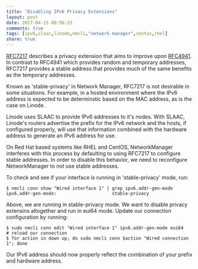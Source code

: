 ```yaml
---
title: "Disabling IPv6 Privacy Extensions"
layout: post
date: 2017-04-15 00:56:23
comments: true
tags: [ipv6,slaac,linode,nmcli,"network manager",centos,rhel]
share: true
---
```


[RFC7217](https://tools.ietf.org/html/rfc7217) describes a privacy extension
that aims to improve upon [RFC4941](https://tools.ietf.org/html/rfc4941). In
contrast to RFC4941 which provides random and temporary addresses, RFC7217
provides a stable address that provides much of the same benefits as the
temporary addresses.

Known as 'stable-privacy' in Network Manager, RFC7217 is not desirable in some situations. For example, in a hosted environment where the IPv6 address is expected to be determinstic based on the MAC address, as is the case on Linode.

Linode uses SLAAC to provide IPv6 addresses to it's nodes. With SLAAC, Linode's routers advertise the prefix for the IPv6 network and the hosts, if configured properly, will use that information combined with the hardware address to generate an IPv6 address for use.

On Red Hat based systems like RHEL and CentOS, NetworkManager interferes with this process by defaulting to using  RFC7217 to configure stable addresses. In order to disable this behavior, we need to reconfigure NetworkManager to not use stable addresses.

To check and see if your interface is running in 'stable-privacy' mode, run:

    $ nmcli conn show "Wired interface 1" | grep ipv6.addr-gen-mode
    ipv6.addr-gen-mode:                     stable-privacy

Above, we are running in stable-privacy mode. We want to disable privacy extensins altogether and run in eui64 mode. Update our connection configuration by running:

    $ sudo nmcli conn edit "Wired interface 1" ipv6.addr-gen-mode eui64
    # reload our connection
    $ for action in down up; do sudo nmcli conn $action "Wired connection 1"; done

Our IPv6 address should now properly reflect the combination of your prefix and hardware address.
